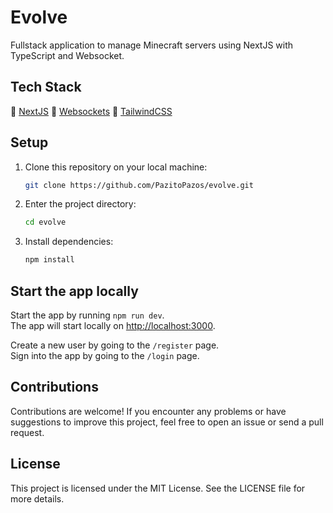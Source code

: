 # Evolve

Fullstack application to manage Minecraft servers using NextJS with TypeScript and Websocket.

## Tech Stack

🔹 [NextJS](https://nextjs.org/)
🔹 [Websockets](https://developer.mozilla.org/es/docs/Web/API/WebSockets_API)
🔹 [TailwindCSS](https://tailwindcss.com/)

## Setup

1. Clone this repository on your local machine:

    ```bash
    git clone https://github.com/PazitoPazos/evolve.git
    ```

2. Enter the project directory:

    ```bash
    cd evolve
    ```

3. Install dependencies:

    ```bash
    npm install
    ```

## Start the app locally

Start the app by running `npm run dev`.  
The app will start locally on [http://localhost:3000](http://localhost:3000).

Create a new user by going to the `/register` page.  
Sign into the app by going to the `/login` page.

## Contributions
Contributions are welcome! If you encounter any problems or have suggestions to improve this project, feel free to open an issue or send a pull request.

## License
This project is licensed under the MIT License. See the LICENSE file for more details.
